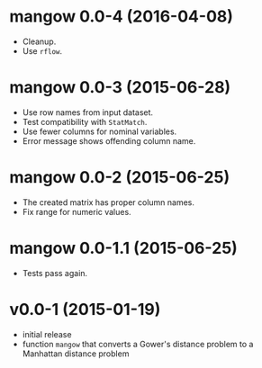 # mangow 0.0-4 (2016-04-08)

- Cleanup.
- Use `rflow`.


# mangow 0.0-3 (2015-06-28)

- Use row names from input dataset.
- Test compatibility with `StatMatch`.
- Use fewer columns for nominal variables.
- Error message shows offending column name.


# mangow 0.0-2 (2015-06-25)

- The created matrix has proper column names.
- Fix range for numeric values.


# mangow 0.0-1.1 (2015-06-25)

- Tests pass again.


v0.0-1 (2015-01-19)
===

* initial release
* function `mangow` that converts a Gower's distance problem to a Manhattan distance problem
